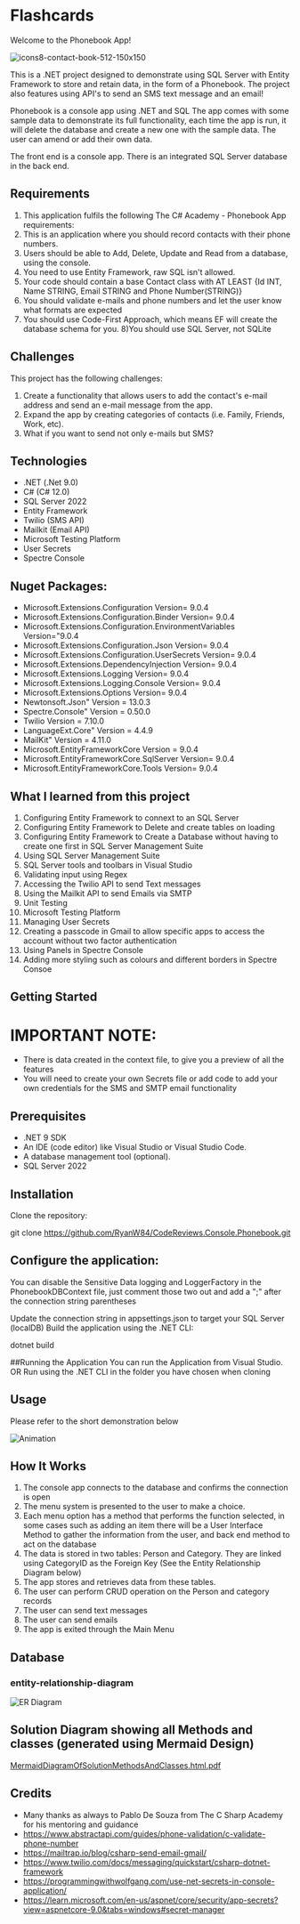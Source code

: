 # Flashcards

Welcome to the Phonebook App!

![icons8-contact-book-512-150x150](https://github.com/user-attachments/assets/c153e447-146d-4e3d-b9b9-7a5522324597)

This is a .NET project designed to demonstrate using SQL Server with Entity Framework to store and retain data, in the form of a Phonebook. The project also features using API's to send an SMS text message and an email!

Phonebook is a console app using .NET and SQL
The app comes with some sample data to demonstrate its full functionality, each time the app is run, it will delete the database and create a new one with the sample data. The user can amend or add their own data.

The front end is a console app.
There is an integrated SQL Server database in the back end.

## Requirements
1) This application fulfils the following The C# Academy - Phonebook App requirements:
2) This is an application where you should record contacts with their phone numbers.
3) Users should be able to Add, Delete, Update and Read from a database, using the console.
4) You need to use Entity Framework, raw SQL isn't allowed.
5) Your code should contain a base Contact class with AT LEAST {Id INT, Name STRING, Email STRING and Phone Number(STRING)}
6) You should validate e-mails and phone numbers and let the user know what formats are expected
7) You should use Code-First Approach, which means EF will create the database schema for you.
8)You should use SQL Server, not SQLite


## Challenges
This project has the following challenges:
1) Create a functionality that allows users to add the contact's e-mail address and send an e-mail message from the app.
2) Expand the app by creating categories of contacts (i.e. Family, Friends, Work, etc).
3) What if you want to send not only e-mails but SMS?

## Technologies
* .NET (.Net 9.0)
* C# (C# 12.0)
* SQL Server 2022
* Entity Framework
* Twilio (SMS API)
* Mailkit (Email API)
* Microsoft Testing Platform
* User Secrets
* Spectre Console

## Nuget Packages:
* Microsoft.Extensions.Configuration Version= 9.0.4
* Microsoft.Extensions.Configuration.Binder Version= 9.0.4
* Microsoft.Extensions.Configuration.EnvironmentVariables Version="9.0.4
* Microsoft.Extensions.Configuration.Json Version= 9.0.4
* Microsoft.Extensions.Configuration.UserSecrets Version= 9.0.4
* Microsoft.Extensions.DependencyInjection Version= 9.0.4
* Microsoft.Extensions.Logging Version= 9.0.4
* Microsoft.Extensions.Logging.Console Version= 9.0.4
* Microsoft.Extensions.Options Version= 9.0.4
* Newtonsoft.Json" Version = 13.0.3
* Spectre.Console" Version = 0.50.0
* Twilio Version = 7.10.0
* LanguageExt.Core" Version = 4.4.9
* MailKit" Version = 4.11.0
* Microsoft.EntityFrameworkCore Version = 9.0.4
* Microsoft.EntityFrameworkCore.SqlServer Version= 9.0.4
* Microsoft.EntityFrameworkCore.Tools Version= 9.0.4

## What I learned from this project
1) Configuring Entity Framework to connext to an SQL Server
2) Configuring Entity Framework to Delete and create tables on loading
3) Configuring Entity Framework to Create a Database without having to create one first in SQL Server Management Suite
4) Using SQL Server Management Suite
5) SQL Server tools and toolbars in Visual Studio
6) Validating input using Regex
7) Accessing the Twilio API to send Text messages
8) Using the Mailkit API to send Emails via SMTP
9) Unit Testing
10) Microsoft Testing Platform
11) Managing User Secrets
12) Creating a passcode in Gmail to allow specific apps to access the account without two factor authentication
13) Using Panels in Spectre Console
14) Adding more styling such as colours and different borders in Spectre Consoe

## Getting Started
# IMPORTANT NOTE:
* There is data created in the context file, to give you a preview of all the features
* You will need to create your own Secrets file or add code to add your own credentials for the SMS and SMTP email functionality

## Prerequisites
* .NET 9 SDK
* An IDE (code editor) like Visual Studio or Visual Studio Code.
* A database management tool (optional).
* SQL Server 2022

## Installation
Clone the repository:

git clone https://github.com/RyanW84/CodeReviews.Console.Phonebook.git

## Configure the application:
You can disable the Sensitive Data logging and LoggerFactory in the PhonebookDBContext file, just comment those two out and add a ";" after the connection string parentheses

Update the connection string in appsettings.json to target your SQL Server (localDB)
Build the application using the .NET CLI:

dotnet build

##Running the Application
 You can run the Application from Visual Studio.
OR
Run using the .NET CLI in the folder you have chosen when cloning

## Usage
Please refer to the short demonstration below


![Animation](https://github.com/user-attachments/assets/ab7e276c-4365-4c4a-b5ab-8c8009252110)


## How It Works
1) The console app connects to the database and confirms the connection is open
2) The menu system is presented to the user to make a choice.
3) Each menu option has a method that performs the function selected, in some cases such as adding an item there will be a User Interface Method to gather the information from the user, and back end method to act on the database
4) The data is stored in two tables: Person and Category. They are linked using CategoryID as the Foreign Key (See the Entity Relationship Diagram below)
5) The app stores and retrieves data from these tables.
6) The user can perform CRUD operation on the Person and category records
7) The user can send text messages
8) The user can send emails
9) The app is exited through the Main Menu


## Database
### entity-relationship-diagram

![ER Diagram](https://github.com/user-attachments/assets/efcc8b62-52f6-4d98-bee8-4a84c33c44f6)


## Solution Diagram showing all Methods and classes (generated using Mermaid Design)


[MermaidDiagramOfSolutionMethodsAndClasses.html.pdf](https://github.com/user-attachments/files/19815744/MermaidDiagramOfSolutionMethodsAndClasses.html.pdf)


## Credits
* Many thanks as always to Pablo De Souza from The C Sharp Academy for his mentoring and guidance
* https://www.abstractapi.com/guides/phone-validation/c-validate-phone-number
* https://mailtrap.io/blog/csharp-send-email-gmail/
* https://www.twilio.com/docs/messaging/quickstart/csharp-dotnet-framework
* https://programmingwithwolfgang.com/use-net-secrets-in-console-application/
* https://learn.microsoft.com/en-us/aspnet/core/security/app-secrets?view=aspnetcore-9.0&tabs=windows#secret-manager
